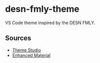 # desn-fmly-theme
VS Code theme inspired by the DESN FMLY.

## Sources
* [Theme Studio](https://themes.vscode.one)
* [Enhanced Material](https://themes.vscode.one/theme/c0ldf1re/pIYlLD0S)
